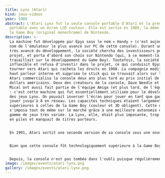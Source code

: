 ```yaml
---
title: Lynx (Atari)
kind: jeux-videos
year: 1989
abstract: L'Atari Lynx fut la seule console portable d'Atari et la première
  portable avec un écran LCD couleur. Elle est sortie en 1989, la même année que
  le Game Boy (original monochrome) de Nintendo.
description: >-
  La machine fut développée par Epyx sous le nom « Handy » (c'est aujourd'hui le
  nom de l'émulateur le plus avancé sur PC de cette console). Durant un stade
  très avancé du développement, la société chercha des investisseurs pour son
  projet, et porta d'abord son choix sur Nintendo (qui, à ce moment-là,
  travaillait sur le développement du Game Boy). Toutefois, la société se montra
  inflexible et refusa d'investir dans le projet, ce qui conduisit Epyx à se
  tourner vers Atari qui racheta les droits en 1988. La compagnie modifia le
  haut parleur interne et supprima le stick qui se trouvait alors sur le pad.
  Atari commercialisa la console deux ans plus tard au prix initial de 199
  dollars américains. Deux des créateurs de la console, Dave Needle et R.J.
  Mical ont aussi fait partie de l'équipe Amiga (et plus tard, de l'équipe 3DO)
  : c'est cette machine qui fut essentiellement utilisée pour le développement
  des jeux Lynx. On pouvait inverser l'écran pour jouer en tant que gaucher et
  jouer jusqu'à 8 en réseau. Les capacités techniques étaient largement
  supérieures à celles de la Game Boy (couleur et 3D obligent). Cette dernière
  s'imposa tout de même sur le marché grâce à une meilleure autonomie et une
  gamme de jeux très variée. La Lynx, elle, était plus imposante, trop gourmande
  en piles et manquait de titres porteurs.


  En 1991, Atari sortit une seconde version de sa console sous une nouvelle forme, avec des cartouches relookées. La nouvelle console (nommée par Atari « Lynx II ») possédait des grips de prise en main, un écran de meilleure qualité avec une option d'économie d'énergie qui permettait de mettre la console en mode veille.


  Bien que cette console fût technologiquement supérieure à la Game Boy, les erreurs marketing d'Atari et la faible quantité de jeux disponibles firent que la console fut un échec commercial. Finalement, au milieu des années 1990, Atari abandonne la console… pour un temps. Atari tente une dernière fois de relancer la 8 bits portable en parallèle du lancement de l'Atari Jaguar en 1995. Quelques jeux commerciaux sont lancés, mais très vite Atari abandonne, cette fois définitivement.


  Depuis, la console n'est pas tombée dans l'oubli puisque régulièrement, de nouvelles productions développées par des fans sortent sur cette plate-forme.
image: /images/events/atari-lynx.png
gallery: /images/events/atari-lynx.png
---
```

